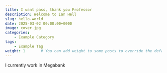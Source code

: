 ```yaml
---
title: I want pass, thank you Professor
description: Welcome to Ian Hell
slug: hello-world
date: 2025-03-02 00:00:00+0000
image: cover.jpg
categories:
    - Example Category
tags:
    - Example Tag
weight: 1       # You can add weight to some posts to override the default sorting (date descending)
---
```


I currently work in Megabank

